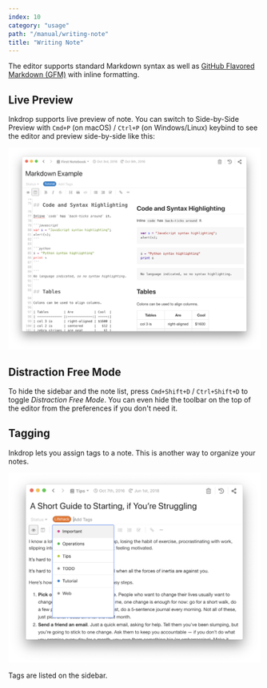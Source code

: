 ```yaml
---
index: 10
category: "usage"
path: "/manual/writing-note"
title: "Writing Note"
---
```


The editor supports standard Markdown syntax as well as 
[GitHub Flavored Markdown (GFM)](https://github.com/adam-p/markdown-here/wiki/Markdown-Cheatsheet) with inline formatting.

## Live Preview

Inkdrop supports live preview of note. You can switch to Side-by-Side Preview with `Cmd+P` (on macOS) / `Ctrl+P` (on Windows/Linux) keybind to see the editor and preview side-by-side like this:

![SideBySide](./writing-note_sidebyside.png)

## Distraction Free Mode

To hide the sidebar and the note list, press `Cmd+Shift+D` / `Ctrl+Shift+D` to toggle *Distraction Free Mode*.
You can even hide the toolbar on the top of the editor from the preferences if you don't need it.

## Tagging

Inkdrop lets you assign tags to a note.
This is another way to organize your notes.

![Tagging](./writing-note_tags.png)

Tags are listed on the sidebar.
